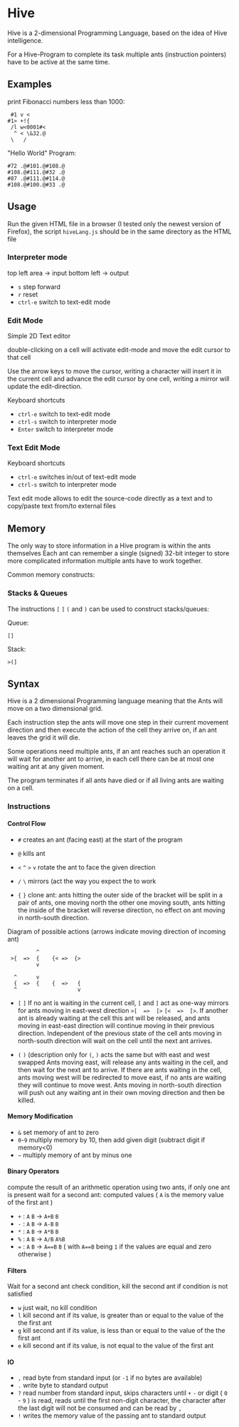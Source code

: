 # Hive
Hive is a 2-dimensional Programming Language, based on the idea of Hive intelligence.

<!-- TODO formulation-->
For a Hive-Program to complete its task multiple ants (instruction pointers) have to be active at the same time.

## Examples

print Fibonacci numbers less than 1000:
```
 #1 v <
#1> +!{
 /l w<0001#<
  ^ < \&32.@
 \   /
```

"Hello World" Program:
```
#72 .@#101.@#108.@
#108.@#111.@#32 .@
#87 .@#111.@#114.@
#108.@#100.@#33 .@
```

## Usage
Run the given HTML file in a browser (I tested only the newest version of Firefox),
the script `hiveLang.js` should be in the same directory as the HTML file

### Interpreter mode
<!-- TODO more intuitive controls -->
top left area -> input
bottom left -> output

- `s` step forward
- `r` reset
- `ctrl-e` switch to text-edit mode

### Edit Mode
Simple 2D Text editor

double-clicking on a cell will activate edit-mode and move the edit cursor to that cell

Use the arrow keys to move the cursor, writing a character will insert it in the current cell and advance the edit cursor by one cell, writing a mirror will update the edit-direction.

Keyboard shortcuts
- `ctrl-e` switch to text-edit mode
- `ctrl-s` switch to interpreter mode
- `Enter` switch to interpreter mode

### Text Edit Mode

Keyboard shortcuts
- `ctrl-e` switches in/out of text-edit mode
- `ctrl-s` switch to interpreter mode

Text edit mode allows to edit the source-code directly as a text and to copy/paste text from/to external files


## Memory
The only way to store information in a Hive program is within the ants themselves
Each ant can remember a single (signed) 32-bit integer to store more complicated information multiple ants have to work together.

Common memory constructs:
### Stacks & Queues
The instructions `[` `]` `(` and `)` can be used to construct stacks/queues:

<!-- TODO explanation-->
Queue:
```
[]
```

Stack:
```
>(]
```

## Syntax

Hive is a 2 dimensional Programming language meaning that the Ants will move on a two dimensional grid.

Each instruction step the ants will move one step in their current movement direction and then execute the action of the cell they arrive on, if an ant leaves the grid it will die.

Some operations need multiple ants, if an ant reaches such an operation it will wait for another ant to arrive,
in each cell there can be at most one waiting ant at any given moment.

The program terminates if all ants have died or if all living ants are waiting on a cell.

### Instructions

#### Control Flow
- `#` creates an ant (facing east) at the start of the program
- `@` kills ant

- `<` `^` `>` `v` rotate the ant to face the given direction
- `/` `\` mirrors (act the way you expect the to work

- `{` `}` clone ant:
 ants hitting the outer side of the bracket will be split in a pair of ants, one moving north the other one moving south,
 ants hitting the inside of the bracket will reverse direction, no effect on ant moving in north-south direction.

Diagram of possible actions (arrows indicate moving direction of incoming ant)
```
         ^
 >{  =>  {    {< =>  {>
         v 

  ^      v 
  {  =>  {    {  =>   {
  ^                   v
```

- `[` `]`
If no ant is waiting in the current cell, `[` and `]` act as one-way mirrors for ants moving in east-west direction `>[  =>  [>`  `[<  =>  [>`.
If another ant is already waiting at the cell this ant will be released, and ants moving in east-east direction will continue moving in their previous direction.
Independent of the previous state of the cell ants moving in north-south direction will wait on the cell until the next ant arrives.

<!-- XXX? formulation-->
- `(` `)` (description only for `(`, `)` acts the same but with east and west swapped
Ants moving east, will release any ants waiting in the cell, and then wait for the next ant to arrive.
If there are ants waiting in the cell, ants moving west will be redirected to move east, 
if no ants are waiting they will continue to move west.
Ants moving in north-south direction will push out any waiting ant in their own moving direction and then be killed.

#### Memory Modification

- `&` set memory of ant to zero
- `0`-`9` multiply memory by 10, then add given digit (subtract digit if memory<0)
- `~` multiply memory of ant by minus one

#### Binary Operators

compute the result of an arithmetic operation using two ants, if only one ant is present wait for a second ant:
computed values ( `A` is the memory value of the first ant )

- `+` :  `A` `B` -> `A+B` `B`
- `-` :  `A` `B` -> `A-B` `B`
- `*` :  `A` `B` -> `A*B` `B`
- `%` :  `A` `B` -> `A/B` `A%B`
- `=` :  `A` `B` -> `A==B` `B` ( with `A==B` being `1` if the values are equal and zero otherwise )
   
#### Filters

Wait for a second ant check condition, kill the second ant if condition is not satisfied
- `w` just wait, no kill condition
- `l` kill second ant if its value, is greater than or equal to the value of the the first ant
- `g` kill second ant if its value, is less than or equal to the value of the the first ant
- `e` kill second ant if its value, is not equal to the value of the first ant

#### IO
- `,` read byte from standard input (or `-1` if no bytes are available)
- `.` write byte to standard output
- `?` read number from standard input,
  skips characters until `+` `-` or digit ( `0` - `9` ) is read, reads until the first non-digit character, the character after the last digit will not be consumed and can be read by `,`
- `!` writes the memory value of the passing ant to standard output
